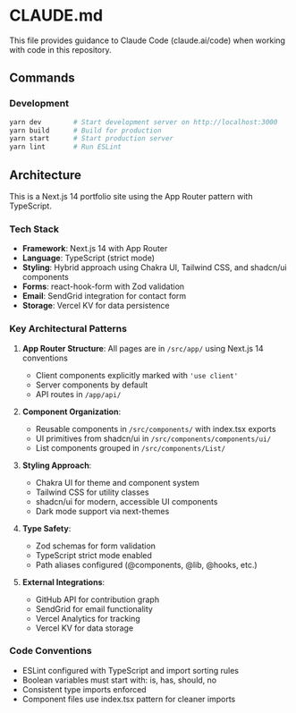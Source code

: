 # CLAUDE.md

This file provides guidance to Claude Code (claude.ai/code) when working with code in this repository.

## Commands

### Development
```bash
yarn dev        # Start development server on http://localhost:3000
yarn build      # Build for production
yarn start      # Start production server
yarn lint       # Run ESLint
```

## Architecture

This is a Next.js 14 portfolio site using the App Router pattern with TypeScript.

### Tech Stack
- **Framework**: Next.js 14 with App Router
- **Language**: TypeScript (strict mode)
- **Styling**: Hybrid approach using Chakra UI, Tailwind CSS, and shadcn/ui components
- **Forms**: react-hook-form with Zod validation
- **Email**: SendGrid integration for contact form
- **Storage**: Vercel KV for data persistence

### Key Architectural Patterns

1. **App Router Structure**: All pages are in `/src/app/` using Next.js 14 conventions
   - Client components explicitly marked with `'use client'`
   - Server components by default
   - API routes in `/app/api/`

2. **Component Organization**:
   - Reusable components in `/src/components/` with index.tsx exports
   - UI primitives from shadcn/ui in `/src/components/components/ui/`
   - List components grouped in `/src/components/List/`

3. **Styling Approach**:
   - Chakra UI for theme and component system
   - Tailwind CSS for utility classes
   - shadcn/ui for modern, accessible UI components
   - Dark mode support via next-themes

4. **Type Safety**:
   - Zod schemas for form validation
   - TypeScript strict mode enabled
   - Path aliases configured (@components, @lib, @hooks, etc.)

5. **External Integrations**:
   - GitHub API for contribution graph
   - SendGrid for email functionality
   - Vercel Analytics for tracking
   - Vercel KV for data storage

### Code Conventions
- ESLint configured with TypeScript and import sorting rules
- Boolean variables must start with: is, has, should, no
- Consistent type imports enforced
- Component files use index.tsx pattern for cleaner imports